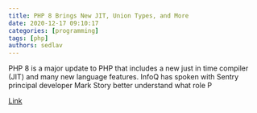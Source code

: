 ```yaml
---
title: PHP 8 Brings New JIT, Union Types, and More
date: 2020-12-17 09:10:17
categories: [programming]
tags: [php]
authors: sedlav
---
```


PHP 8 is a major update to PHP that includes a new just in time compiler (JIT) and many new language features. InfoQ has spoken with Sentry principal developer Mark Story better understand what role P

[Link](https://www.infoq.com/news/2020/12/php-8-released-qa/)
